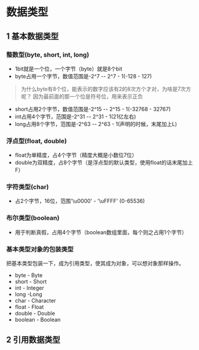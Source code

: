 # 数据类型  

## 1 基本数据类型
### 整数型(byte, short, int, long)
- 1bit就是一个位，一个字节（byte）就是8个bit
- byte占用一个字节，数值范围是-2^7 -- 2^7 - 1(-128 - 127)
> 为什么byte有8个位，能表示的数字应该有2的8次方个才对，为啥是7次方呢？  因为最前面的那一个位是符号位，用来表示正负
- short占用2个字节，数值范围是-2^15 -- 2^15 - 1(-32768 - 32767)
- int占用4个字节，范围是-2^31 -- 2^31 - 1(21亿左右)
- long占用8个字节，范围是-2^63 -- 2^63 - 1(声明的时候，末尾加上L)

### 浮点型(float, double)
- float为单精度，占4个字节（精度大概是小数位7位）
- double为双精度，占8个字节（是浮点型的默认类型，使用float的话末尾加上F）

### 字符类型(char)
- 占2个字节，16位，范围'\u0000' - '\uFFFF' (0-65536)

### 布尔类型(boolean)
- 用于判断真假，占用4个字节（boolean数组里面，每个则之占用1个字节）

### 基本类型对象的包装类型  
把基本类型包装一下，成为引用类型，使其成为对象，可以想对象那样操作。
- byte - Byte
- short - Short
- int - Integer
- long -Long
- char - Character
- float - Float
- double - Double
- boolean - Boolean

## 2 引用数据类型

